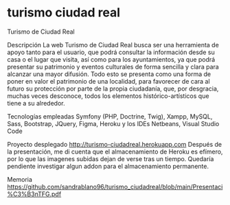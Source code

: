 # turismo ciudad real
Turismo de Ciudad Real

Descripción
La web Turismo de Ciudad Real busca ser una herramienta de apoyo tanto para el usuario, que podrá consultar la información desde su casa o el lugar que visita, así como para los ayuntamientos, ya que podrá presentar su patrimonio y eventos culturales de forma sencilla y clara para alcanzar una mayor difusión. Todo esto se presenta como una forma de poner en valor el patrimonio de una localidad, para favorecer de cara al futuro su protección por parte de la propia ciudadanía, que, por desgracia, muchas veces desconoce, todos los elementos histórico-artísticos que tiene a su alrededor.

Tecnologías empleadas
Symfony (PHP, Doctrine, Twig), Xampp, MySQL, Sass, Bootstrap, JQuery, Figma, Heroku y los IDEs Netbeans, Visual Studio Code

Proyecto desplegado
http://turismo-ciudadreal.herokuapp.com
Después de la presentación, me di cuenta que el almacenamiento de Heroku es efímero, por lo que las imagenes subidas dejan de verse tras un tiempo. Quedaría pendiente investigar algun addon para el almacenamiento permanente.

Memoria
https://github.com/sandrablano96/turismo_ciudadreal/blob/main/Presentaci%C3%B3nTFG.pdf
